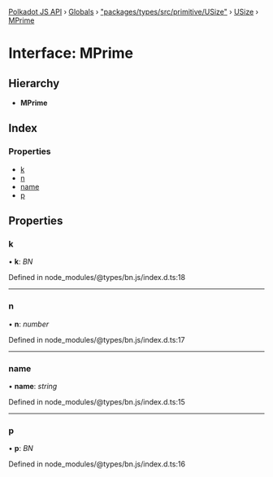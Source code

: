 [Polkadot JS API](../README.md) › [Globals](../globals.md) › ["packages/types/src/primitive/USize"](../modules/_packages_types_src_primitive_usize_.md) › [USize](../classes/_packages_types_src_primitive_usize_.usize.md) › [MPrime](_packages_types_src_primitive_usize_.usize.mprime.md)

# Interface: MPrime

## Hierarchy

* **MPrime**

## Index

### Properties

* [k](_packages_types_src_primitive_usize_.usize.mprime.md#k)
* [n](_packages_types_src_primitive_usize_.usize.mprime.md#n)
* [name](_packages_types_src_primitive_usize_.usize.mprime.md#name)
* [p](_packages_types_src_primitive_usize_.usize.mprime.md#p)

## Properties

###  k

• **k**: *BN*

Defined in node_modules/@types/bn.js/index.d.ts:18

___

###  n

• **n**: *number*

Defined in node_modules/@types/bn.js/index.d.ts:17

___

###  name

• **name**: *string*

Defined in node_modules/@types/bn.js/index.d.ts:15

___

###  p

• **p**: *BN*

Defined in node_modules/@types/bn.js/index.d.ts:16
